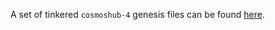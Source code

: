 A set of tinkered `cosmoshub-4` genesis files can be found [here](https://files.polypore.xyz/genesis/mainnet-genesis-tinkered/).
